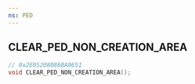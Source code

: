 ```yaml
---
ns: PED
---
```

## CLEAR_PED_NON_CREATION_AREA

```c
// 0x2E05208086BA0651
void CLEAR_PED_NON_CREATION_AREA();
```

